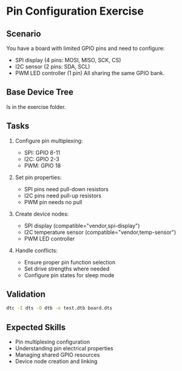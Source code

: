 # Pin Configuration Exercise

## Scenario
You have a board with limited GPIO pins and need to configure:
- SPI display (4 pins: MOSI, MISO, SCK, CS)
- I2C sensor (2 pins: SDA, SCL)
- PWM LED controller (1 pin)
All sharing the same GPIO bank.

## Base Device Tree

Is in the exercise folder.

## Tasks
1. Configure pin multiplexing:
   - SPI: GPIO 8-11
   - I2C: GPIO 2-3
   - PWM: GPIO 18

1. Set pin properties:
   - SPI pins need pull-down resistors
   - I2C pins need pull-up resistors
   - PWM pin needs no pull

1. Create device nodes:
   - SPI display (compatible="vendor,spi-display")
   - I2C temperature sensor (compatible="vendor,temp-sensor")
   - PWM LED controller

1. Handle conflicts:
   - Ensure proper pin function selection
   - Set drive strengths where needed
   - Configure pin states for sleep mode

## Validation

```bash
dtc -I dts -O dtb -o test.dtb board.dts
```

## Expected Skills
- Pin multiplexing configuration
- Understanding pin electrical properties
- Managing shared GPIO resources
- Device node creation and linking
